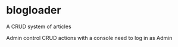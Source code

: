 # blogloader
A CRUD system of articles

Admin control CRUD actions with a console
need to log in as Admin
